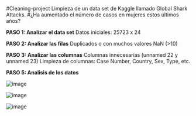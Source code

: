 #Cleaning-project
Limpieza de un data set de Kaggle llamado Global Shark Attacks.
#¿Ha aumentado el número de casos en mujeres estos últimos años?

**PASO 1: Analizar el data set**
Datos iniciales: 25723 x 24

**PASO 2: Analizar las filas**
Duplicados o con muchos valores NaN (>10)

**PASO 3: Analizar las columnas**
Columnas innecesarias (unnamed 22 y unnamed 23)
Limpieza de columnas: Case Number, Country, Sex, Type, etc.

**PASO 5: Analisis de los datos**

![image](https://github.com/Lidiavf1912/cleaning-project/assets/146014421/f28e6c00-f30e-4f1a-90b4-c9328c9c2b73)

![image](https://github.com/Lidiavf1912/cleaning-project/assets/146014421/f8928723-eb4a-42de-aa9b-7c5225a6ea0a)

![image](https://github.com/Lidiavf1912/cleaning-project/assets/146014421/821535c2-19c3-481b-be39-851d2ce541ab)


